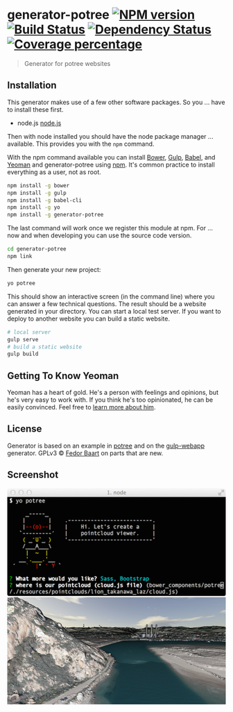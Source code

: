 # generator-potree [![NPM version][npm-image]][npm-url] [![Build Status][travis-image]][travis-url] [![Dependency Status][daviddm-image]][daviddm-url] [![Coverage percentage][coveralls-image]][coveralls-url]
> Generator for potree websites

## Installation

This generator makes use of a few other software packages. So you ...
    have to install these first.

* node.js [node.js](https://nodejs.org/)

Then with node installed you should have the node package manager ...
    available. This provides you with the `npm` command.

With the npm command available you can install [Bower](http://bower.io), [Gulp](http://gulpjs.com), [Babel](http://babeljs.io), and [Yeoman](http://yeoman.io) and generator-potree using [npm](https://www.npmjs.com/). It's common practice to install everything as a user, not as root.

```bash
npm install -g bower
npm install -g gulp
npm install -g babel-cli
npm install -g yo
npm install -g generator-potree
```

The last command will work once we register this module at npm. For ...
    now and when developing you can use the source code version.

```bash
cd generator-potree
npm link
```

Then generate your new project:

```bash
yo potree
```

This should show an interactive screen (in the command line) where you can answer a few technical questions. The result should be a website generated in your directory. You can start a local test server. If you want to deploy to another website you can build a static website.

```bash
# local server
gulp serve
# build a static website
gulp build
```


## Getting To Know Yeoman

Yeoman has a heart of gold. He&#39;s a person with feelings and opinions, but he&#39;s very easy to work with. If you think he&#39;s too opinionated, he can be easily convinced. Feel free to [learn more about him](http://yeoman.io/).

## License

Generator is based on an example in [potree](https://github.com/potree/potree) and on the [gulp-webapp](https://github.com/yeoman/generator-gulp-webapp) generator.
GPLv3 © [Fedor Baart](http://oss.deltares.nl) on parts that are new.

## Screenshot
![screenshot](docs/screenshot.png)
![Morro Bay](docs/morrobay.png)

[npm-image]: https://badge.fury.io/js/generator-potree.svg
[npm-url]: https://npmjs.org/package/generator-potree
[travis-image]: https://travis-ci.org/SiggyF/generator-potree.svg?branch=master
[travis-url]: https://travis-ci.org/SiggyF/generator-potree
[daviddm-image]: https://david-dm.org/SiggyF/generator-potree.svg?theme=shields.io
[daviddm-url]: https://david-dm.org/SiggyF/generator-potree
[coveralls-image]: https://coveralls.io/repos/SiggyF/generator-potree/badge.svg
[coveralls-url]: https://coveralls.io/r/SiggyF/generator-potree
